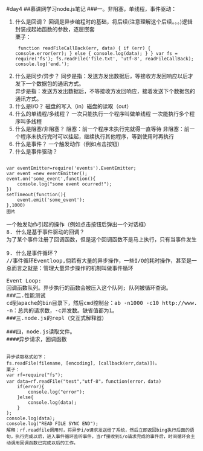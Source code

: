 #day4
##慕课网学习node.js笔记
###一。非阻塞，单线程，事件驱动：

1. 什么是回调？
回调是异步编程时的基础，将后续(注意理解这个后续。。。)逻辑封装成起始函数的参数，逐层嵌套  
栗子：<pre><code>
function readFileCallBack(err, data) {
if (err) {
console.error(err);
} else {
console.log(data);
}
}
var fs = require('fs');
fs.readFile('file.txt', 'utf-8', readFileCallBack);
console.log('end.');</code></pre>
2. 什么是同步/异步？
同步是指：发送方发出数据后，等接收方发回响应以后才发下一个数据包的通讯方式。  
异步是指：发送方发出数据后，不等接收方发回响应，接着发送下个数据包的通讯方式。  
3. 什么是I/O？
磁盘的写入（in）磁盘的读取（out）
4. 什么的单线程/多线程？
一次只能执行一个程序叫做单线程
一次能执行多个程序叫多线程
5. 什么是阻塞/非阻塞？
阻塞：前一个程序未执行完就得一直等待
非阻塞：前一个程序未执行完时可以挂起，继续执行其他程序，等到使用时再执行
6. 什么是事件？
一个触发动作（例如点击按钮）
7. 什么是事件驱动？
<PRE><CODE>
var eventEmitter=require('events').EventEmitter;
var event =new eventEmitter();
event.on('some_event',function(){
	console.log("some event ocurred!");
})
setTimeout(function(){
	event.emit('some_event');
},1000)
图片</code>

一个触发动作引起的操作（例如点击按钮后弹出一个对话框）
8. 什么是基于事件驱动的回调？
为了某个事件注册了回调函数，但是这个回调函数不是马上执行，只有当事件发生的时候，才会调用回调函数，这种函数执行的方式叫做事件驱动~这种注册回调就是基于事件驱动的回调，如果这些回调和异步I/O(数据写入、读取)操作有关，可以看作是基于回调的异步I/O，只不过这种回调在nodejs中是有事件来驱动的

9. 什么是事件循环？
//事件循环Eventloop,倘若有大量的异步操作，一些I/O的耗时操作，甚至是一些定时器控制的延时操作，它们完成的时候都要调用相应的回调函数，从而来完成一些密集的任务，而又不会阻塞整个程序执行的流程，此时需要一种机制来管理，这种机制叫做事件循环.
总而言之就是：管理大量异步操作的机制叫做事件循环

Event Loop:
回调函数队列。异步执行的函数会被压入这个队列; 队列被循环查询。  
###二.性能测试
cd到apache的bin目录下，然后cmd控制台：ab -n1000 -c10 http://www.baidu.com/  
-n：总共的请求数，-c并发数。缺省值都为1。  
###三.node.js的repl（交互式解释器）

###四，node.js读取文件。
####异步请求，回调函数  
<pre><code>
异步读取格式如下：
fs.readFile(filename, [encoding], [callback(err,data)])。
栗子：
var rf=require("fs");
var data=rf.readFile("test","utf-8"，function(error，data)
	if(error){
		console.log("error");
	}else{
		console.log(data);
	}
);
console.log(data);
console.log("READ FILE SYNC END");	
解释：rf.readfile调用时，将异步i/o请求发送给了系统，然后立即返回bing执行后面的语句，执行完成以后，进入事件循环监听事件，当rf接收到i/o请求完成的事件后，时间循环会主动调用回调函数已完成以后的工作。
</code></pre>
  
